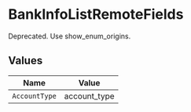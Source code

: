 # BankInfoListRemoteFields

Deprecated. Use show_enum_origins.


## Values

| Name          | Value         |
| ------------- | ------------- |
| `AccountType` | account_type  |
